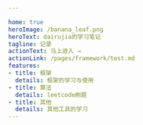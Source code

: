 ```yaml
---

home: true
heroImage: /banana_leaf.png
heroText: dairujia的学习笔记
tagline: 记录
actionText: 马上进入 →
actionLink: /pages/framework/test.md
features:
- title: 框架
  details: 框架的学习与使用
- title: 算法
  details: leetcode刷题
- title: 其他
  details: 其他工具的学习
---
```

